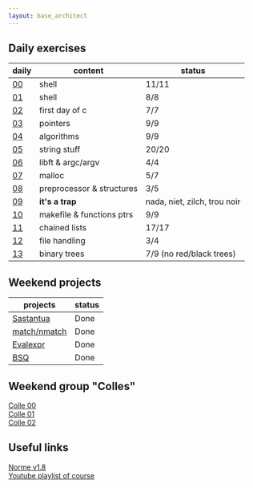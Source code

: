 ```yaml
---
layout: base_architect
---
```


## Daily exercises

| daily | content | status |
|---    |---      |---     |
| [00](pdfs/d00.fr.pdf) | shell | 11/11 |
| [01](pdfs/d01.fr.pdf) | shell | 8/8 |
| [02](pdfs/d02.fr.pdf) | first day of c | 7/7 |
| [03](pdfs/d03.fr.pdf) | pointers | 9/9 |
| [04](pdfs/d04.fr.pdf) | algorithms | 9/9 |
| [05](pdfs/d05.fr.pdf) | string stuff | 20/20 |
| [06](pdfs/d06.fr.pdf) | libft & argc/argv | 4/4 |
| [07](pdfs/d07.fr.pdf) | malloc | 5/7 |
| [08](pdfs/d08.fr.pdf) | preprocessor & structures | 3/5 |
| [09](pdfs/d09/ex00.pdf) | **it's a trap** | nada, niet, zilch, trou noir |
| [10](pdfs/d10.fr.pdf) | makefile & functions ptrs | 9/9 |
| [11](pdfs/d11.fr.pdf) | chained lists | 17/17 |
| [12](pdfs/d12.fr.pdf) | file handling | 3/4 |
| [13](pdfs/d13.fr.pdf) | binary trees | 7/9 (no red/black trees) |

## Weekend projects

| projects | status |
|---       |--- |
| [Sastantua](pdfs/proj00-sastantua.fr.pdf) | Done |
| [match/nmatch](pdfs/proj01-matchnmatch.fr.pdf) | Done |
| [Evalexpr](pdfs/proj02-evalexpr.fr.pdf) | Done |
| [BSQ](pdfs/proj03-BSQ.fr.pdf) | Done |

## Weekend group "Colles"

[Colle 00](pdfs/colle00.fr.pdf)  
[Colle 01](pdfs/colle01.fr.pdf)  
[Colle 02](pdfs/colle02.fr.pdf)  

## Useful links

[Norme v1.8](pdfs/norme42-v1.8.pdf)  
[Youtube playlist of course](https://www.youtube.com/watch?v=dm_ms3d5Jwc&list=PLIXVN1KHt2a7UuyDroq9QLJm0sMGfgDj8)  
